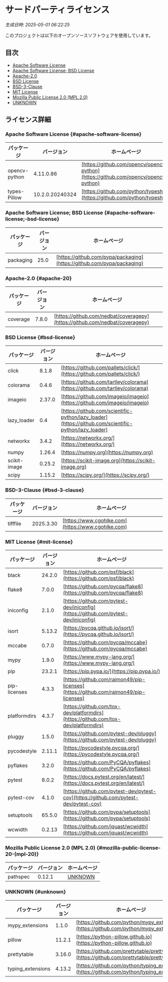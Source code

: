 # サードパーティライセンス

*生成日時: 2025-05-01 06:22:25*

このプロジェクトは以下のオープンソースソフトウェアを使用しています。

## 目次

- [Apache Software License](#apache-software-license)
- [Apache Software License; BSD License](#apache-software-license;-bsd-license)
- [Apache-2.0](#apache-20)
- [BSD License](#bsd-license)
- [BSD-3-Clause](#bsd-3-clause)
- [MIT License](#mit-license)
- [Mozilla Public License 2.0 (MPL 2.0)](#mozilla-public-license-20-(mpl-20))
- [UNKNOWN](#unknown)

## ライセンス詳細

### Apache Software License {#apache-software-license} 

| パッケージ | バージョン | ホームページ |
|------------|------------|-------------|
| opencv-python | 4.11.0.86 | [https://github.com/opencv/opencv-python](https://github.com/opencv/opencv-python) |
| types-Pillow | 10.2.0.20240324 | [https://github.com/python/typeshed](https://github.com/python/typeshed) |

### Apache Software License; BSD License {#apache-software-license;-bsd-license} 

| パッケージ | バージョン | ホームページ |
|------------|------------|-------------|
| packaging | 25.0 | [https://github.com/pypa/packaging](https://github.com/pypa/packaging) |

### Apache-2.0 {#apache-20} 

| パッケージ | バージョン | ホームページ |
|------------|------------|-------------|
| coverage | 7.8.0 | [https://github.com/nedbat/coveragepy](https://github.com/nedbat/coveragepy) |

### BSD License {#bsd-license} 

| パッケージ | バージョン | ホームページ |
|------------|------------|-------------|
| click | 8.1.8 | [https://github.com/pallets/click/](https://github.com/pallets/click/) |
| colorama | 0.4.6 | [https://github.com/tartley/colorama](https://github.com/tartley/colorama) |
| imageio | 2.37.0 | [https://github.com/imageio/imageio](https://github.com/imageio/imageio) |
| lazy_loader | 0.4 | [https://github.com/scientific-python/lazy_loader](https://github.com/scientific-python/lazy_loader) |
| networkx | 3.4.2 | [https://networkx.org/](https://networkx.org/) |
| numpy | 1.26.4 | [https://numpy.org](https://numpy.org) |
| scikit-image | 0.25.2 | [https://scikit-image.org](https://scikit-image.org) |
| scipy | 1.15.2 | [https://scipy.org/](https://scipy.org/) |

### BSD-3-Clause {#bsd-3-clause} 

| パッケージ | バージョン | ホームページ |
|------------|------------|-------------|
| tifffile | 2025.3.30 | [https://www.cgohlke.com](https://www.cgohlke.com) |

### MIT License {#mit-license} 

| パッケージ | バージョン | ホームページ |
|------------|------------|-------------|
| black | 24.2.0 | [https://github.com/psf/black](https://github.com/psf/black) |
| flake8 | 7.0.0 | [https://github.com/pycqa/flake8](https://github.com/pycqa/flake8) |
| iniconfig | 2.1.0 | [https://github.com/pytest-dev/iniconfig](https://github.com/pytest-dev/iniconfig) |
| isort | 5.13.2 | [https://pycqa.github.io/isort/](https://pycqa.github.io/isort/) |
| mccabe | 0.7.0 | [https://github.com/pycqa/mccabe](https://github.com/pycqa/mccabe) |
| mypy | 1.9.0 | [https://www.mypy-lang.org/](https://www.mypy-lang.org/) |
| pip | 23.2.1 | [https://pip.pypa.io/](https://pip.pypa.io/) |
| pip-licenses | 4.3.3 | [https://github.com/raimon49/pip-licenses](https://github.com/raimon49/pip-licenses) |
| platformdirs | 4.3.7 | [https://github.com/tox-dev/platformdirs](https://github.com/tox-dev/platformdirs) |
| pluggy | 1.5.0 | [https://github.com/pytest-dev/pluggy](https://github.com/pytest-dev/pluggy) |
| pycodestyle | 2.11.1 | [https://pycodestyle.pycqa.org/](https://pycodestyle.pycqa.org/) |
| pyflakes | 3.2.0 | [https://github.com/PyCQA/pyflakes](https://github.com/PyCQA/pyflakes) |
| pytest | 8.0.2 | [https://docs.pytest.org/en/latest/](https://docs.pytest.org/en/latest/) |
| pytest-cov | 4.1.0 | [https://github.com/pytest-dev/pytest-cov](https://github.com/pytest-dev/pytest-cov) |
| setuptools | 65.5.0 | [https://github.com/pypa/setuptools](https://github.com/pypa/setuptools) |
| wcwidth | 0.2.13 | [https://github.com/jquast/wcwidth](https://github.com/jquast/wcwidth) |

### Mozilla Public License 2.0 (MPL 2.0) {#mozilla-public-license-20-(mpl-20)} 

| パッケージ | バージョン | ホームページ |
|------------|------------|-------------|
| pathspec | 0.12.1 | [UNKNOWN](UNKNOWN) |

### UNKNOWN {#unknown} 

| パッケージ | バージョン | ホームページ |
|------------|------------|-------------|
| mypy_extensions | 1.1.0 | [https://github.com/python/mypy_extensions](https://github.com/python/mypy_extensions) |
| pillow | 11.2.1 | [https://python-pillow.github.io](https://python-pillow.github.io) |
| prettytable | 3.16.0 | [https://github.com/prettytable/prettytable](https://github.com/prettytable/prettytable) |
| typing_extensions | 4.13.2 | [https://github.com/python/typing_extensions](https://github.com/python/typing_extensions) |


